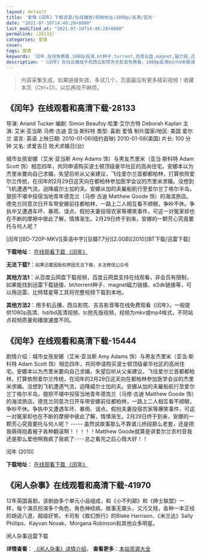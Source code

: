 ```yaml
---
layout: default
title: '爱情《闰年》下载资源/在线播放/视频地址/1080p/高清/蓝光'
date: "2021-07-10T14:40:28+0800"
last_modified_at: "2021-07-10T14:40:28+0800"
permalink: /28133/
categories: 爱情
cover:
tags: 爱情
keywords: '闰年,在线免费看,1080p高清,bt种子,torrent,百度云盘,magnet,磁力链,迅雷下载资源'
description: '《闰年》在线云播放手机西瓜影院吉吉影音免费看，1080p高清bd/hd未删减完整版和tc抢先枪版，mkv/mp4格式，附带bt/torrent种子、magnet/磁力链、百度云盘、网盘资源迅雷下载链接'
---
```


>内容采集生成，如果链接失效，多试几个，页面最后有更多精彩视频！收藏本页（Ctrl+D)，以后再找不麻烦。


## 《闰年》在线观看和高清下载-28133

导演: Anand Tucker 编剧: Simon Beaufoy 哈里·艾尔方特 Deborah Kaplan 主演: 艾米·亚当斯 马修·古迪 亚当·斯科特 类型: 喜剧 爱情 制片国家/地区: 美国 爱尔兰 语言: 英语 上映日期: 2010-01-06(纽约首映) 2010-01-08(美国) 片长: 100 分钟 又名: 求爱吉日 败犬求婚日(台)

城市女孩安娜（艾米·亚当斯 Amy Adams 饰）与男友杰里米（亚当·斯科特 Adam Scott 饰）相恋四年，共同申请购买波士顿顶级豪华社区的高尚住宅。安娜本以为杰里米要向自己求婚，失望后听从父亲建议，飞往爱尔兰首都都柏林，打算依照爱尔兰传统，在闰年的2月29日这天向在都柏林参加医学会议的杰里米求婚。没想到飞机遭遇气流，迫降威尔士加的夫。安娜从加的夫雇船航行至爱尔兰丁格尔半岛，狼狈不堪中投宿当地青年德克兰（马修·古迪 Matthew Goode 饰）的海滨旅店。德克兰同意次日开车带安娜前往都柏林，一路上二人相互看不顺眼，争吵不休。争执中又遭遇车坏、暴雨、误点、假扮夫妻投宿农家等爆笑事件，可这一对冤家却也在不断的摩擦中彼此了解，情愫渐生。2月29日终于到来，安娜的一颗芳心究竟要托与何人呢？


[闰年][BD-720P-MKV][英语中字][豆瓣7.7分][2.0GB][2010][BT下载/迅雷下载]

**下载地址**： [在线观看下载 《闰年》](https://www.btdx8.com/torrent/leap_year_2010.html) 


**无法下载?**：`如果迅雷因版权原因无法下载，关注微信公众号 `

**其他方法1**：从百度云网盘下载视频，百度云网盘支持在线观看，非会员有限制，如果能找到迅雷下载链接、bt/torrent种子、magnet磁力链接、e2dk链接等，可以用迅雷、比特彗星等工具将完整视频下载到本地。

**其他方法2**：用手机云播、西瓜影院、吉吉影音等在线免费观看《闰年》，一般提供1080p高清、hd/bd高清视频、tc抢先版视频，视频为mkv或mp4格式，不同站点视频质量和播放速度不同。


## 《闰年》在线观看和高清下载-15444

剧情介绍：城市女孩安娜（艾米·亚当斯 Amy Adams 饰）与男友杰里米（亚当·斯科特 Adam Scott 饰）相恋四年，共同申请购买波士顿顶级豪华社区的高尚住宅。安娜本以为杰里米要向自己求婚，失望后听从父亲建议，飞往爱尔兰首都都柏林，打算依照爱尔兰传统，在闰年的2月29日这天向在都柏林参加医学会议的杰里米求婚。没想到飞机遭遇气流，迫降威尔士加的夫。安娜从加的夫雇船航行至爱尔兰丁格尔半岛，狼狈不堪中投宿当地青年德克兰（马修·古迪 Matthew Goode 饰）的海滨旅店。德克兰同意次日开车带安娜前往都柏林，一路上二人相互看不顺眼，争吵不休。争执中又遭遇车坏、暴雨、误点、假扮夫妻投宿农家等爆笑事件，可这一对冤家却也在不断的摩擦中彼此了解，情愫渐生。2月29日终于到来，安娜的一颗芳心究竟要托与何人呢？ ----- 虽然说故事那么不靠谱儿桥段那么老套，还是把我萌得抱着被子各种翻滚啊！！！！！Matthew Goode就算是讲爱尔兰农村音我还是那么爱他啊我疯了我疯了⋯⋯总之看完之后心情大好！！


闰年 (2010)

**下载地址**： [在线观看下载 《闰年》](https://www.btbtdy.me/btdy/dy4604.html) 


## 《闲人杂事》在线观看和高清下载-41970

12年英国喜剧，该剧由多个单元小品组成，和《小不列颠》和《绅士联盟》一样，每个演员扮演多个角色，角色神经病，故事无厘头，又污又贱，各种一本正经的胡说八道，超级好笑。卡司有《致幻旅行》的Blake Harrison、《米兰达》Sally Phillips、Kayvan Novak、Morgana Robinson和其他众多明星。


闲人杂事迅雷下载

**详情查看**： [《闲人杂事》详情介绍](/movie/41970/)， **查看更多**：[本站资源大全](/movie/t/all/)

